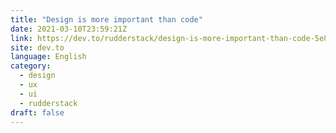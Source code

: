 ```yaml
---
title: "Design is more important than code"
date: 2021-03-10T23:59:21Z
link: https://dev.to/rudderstack/design-is-more-important-than-code-5e8g?utm_medium=RSS&utm_source=news.12bit.vn
site: dev.to
language: English
category:
  - design
  - ux
  - ui
  - rudderstack
draft: false
---
```

